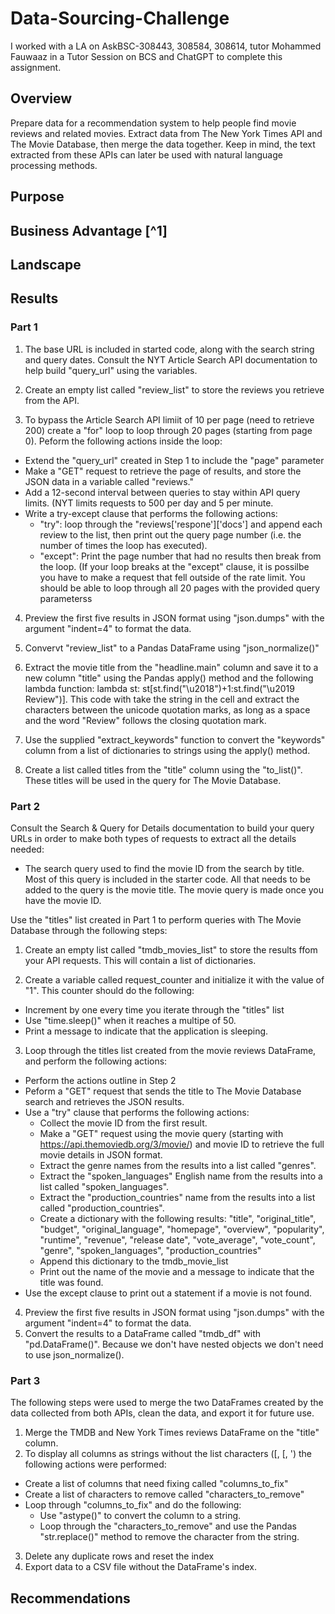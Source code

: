 # Data-Sourcing-Challenge

I worked with a LA on AskBSC-308443, 308584, 308614, tutor Mohammed Fauwaaz in a Tutor Session on BCS and ChatGPT to complete this assignment.

## Overview
Prepare data for a recommendation system to help people find movie reviews and related movies. Extract data from The New York Times API and The Movie Database, then merge the data together. Keep in mind, the text extracted from these APIs can later be used with natural language processing methods.

## Purpose

## Business Advantage [^1]




## Landscape

## Results

### Part 1
1. The base URL is included in started code, along with the search string and query dates. Consult the NYT Article Search API documentation to help build "query_url" using the variables.

2. Create an empty list called "review_list" to store the reviews you retrieve from the API.

3. To bypass the Article Search API limiit of 10 per page (need to retrieve 200) create a "for" loop to loop through 20 pages (starting from page 0). Peform the following actions inside the loop:
  - Extend the "query_url" created in Step 1 to include the "page" parameter
  - Make a "GET" request to retrieve the page of results, and store the JSON data in a variable called "reviews."
  - Add a 12-second interval between queries to stay within API query limits. (NYT limits requests to 500 per day     and 5 per minute.
  - Write a try-except clause that performs the following actions:
    * "try": loop through the "reviews['respone']['docs'] and append each review to the list, then print out the      query page number (i.e. the number of times the loop has executed).
    * "except": Print the page number that had no results then break from the loop. (If your loop breaks at the
      "except" clause, it is possilbe you have to make a request that fell outside of the rate limit. You should         be able to loop through all 20 pages with the provided query parameterss

4.  Preview the first five results in JSON format using "json.dumps" with the argument "indent=4" to format the data.

5. Convervt "review_list" to a Pandas DataFrame using "json_normalize()"

6. Extract the movie title from the "headline.main" column and save it to a new column "title" using the Pandas apply() method and the following lambda function: lambda st: st[st.find("\u2018")+1:st.find("\u2019 Review")].
This code with take the string in the cell and extract the characters between the unicode quotation marks, as long as a space and the word "Review" follows the closing quotation mark.
7.  Use the supplied "extract_keywords" function to convert the "keywords" column from a list of dictionaries to strings using the apply() method.
8.  Create a list called titles from the "title" column using the "to_list()". These titles will be used in the query for The Movie Database.

### Part 2
Consult the Search & Query for Details documentation to build your query URLs in order to make both types of requests to extract all the details needed:
- The search query used to find the movie ID from the search by title. Most of this query is included in the starter code. All that needs to be added to the query is the movie title. The movie query is made once you have the movie ID.

Use the "titles" list created in Part 1 to perform queries with The Movie Database through the following steps:
1.  Create an empty list called "tmdb_movies_list" to store the results ffom your API requests. This will contain a list of dictionaries.

2.  Create a variable called request_counter and initialize it with the value of "1". This counter should do the following:
  - Increment by one every time you iterate through the "titles" list
  - Use "time.sleep()" when it reaches a multipe of 50.
  - Print a message to indicate that the application is sleeping.

3.  Loop through the titles list created from the movie reviews DataFrame, and perform the following actions:
  - Perform the actions outline in Step 2
  - Peform a "GET" request that sends the title to The Movie Database search and retrieves the JSON results.
  - Use a "try" clause that performs the following actions:
    * Collect the movie ID from the first result.
    * Make a "GET" request using the movie query (starting with https://api.themoviedb.org/3/movie/) and movie ID to retrieve the full movie details in JSON format.
    * Extract the genre names from the results into a list called "genres".
    * Extract the "spoken_languages" English name from the results into a list called "spoken_languages".
    * Extract the "production_countries" name from the results into a list called "production_countries".
    * Create a dictionary with the following results: "title", "original_title", "budget", "original_language",
      "homepage", "overview", "popularity", "runtime", "revenue", "release date", "vote_average", "vote_count", "genre", "spoken_languages",                     "production_countries"
    * Append this dictionary to the tmdb_movie_list
    * Print out the name of the movie and a message to indicate that the title was found.
  - Use the except clause to print out a statement if a movie is not found.
4.  Preview the first five results in JSON format using "json.dumps" with the argument "indent=4" to format the data.
5.  Convert the results to a DataFrame called "tmdb_df" with "pd.DataFrame()". Because we don't have nested objects we don't need to use json_normalize().

### Part 3
The following steps were used to merge the two DataFrames created by the data collected from both APIs, clean the data, and export it for future use.
1.  Merge the TMDB and New York Times reviews DataFrame on the "title" column.
2.  To display all columns as strings without the list characters ([, [, ') the following actions were performed:
  - Create a list of columns that need fixing called "columns_to_fix"
  - Create a list of characters to remove called "characters_to_remove"
  - Loop through "columns_to_fix" and do the following:
    * Use "astype()" to convert the column to a string.
    * Loop through the "characters_to_remove" and use the Pandas "str.replace()" method to remove the character from the string.
3.  Delete any duplicate rows and reset the index
4.  Export data to a CSV file without the DataFrame's index.
  

## Recommendations

